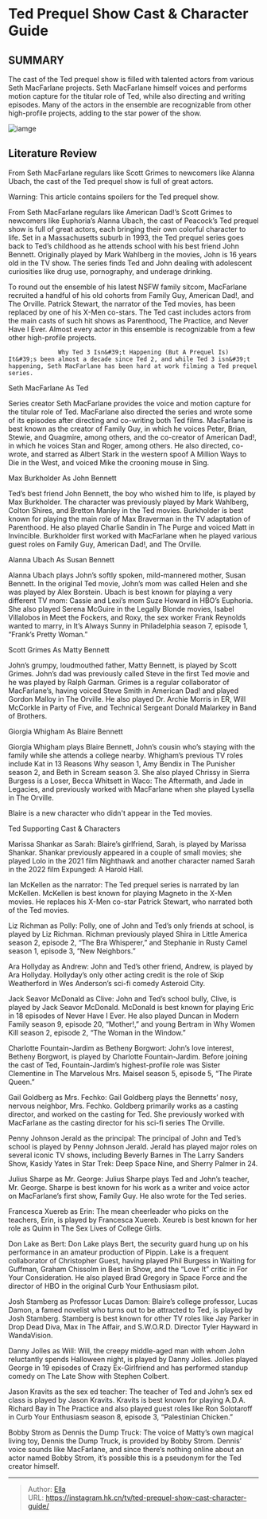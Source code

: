 # Ted Prequel Show Cast &amp; Character Guide


## SUMMARY 



  The cast of the Ted prequel show is filled with talented actors from various Seth MacFarlane projects.   Seth MacFarlane himself voices and performs motion capture for the titular role of Ted, while also directing and writing episodes.   Many of the actors in the ensemble are recognizable from other high-profile projects, adding to the star power of the show.  

![iamge](https://static1.srcdn.com/wordpress/wp-content/uploads/2024/01/ted-and-john-sit-in-the-principal-s-office-in-ted.jpg)

## Literature Review
From Seth MacFarlane regulars like Scott Grimes to newcomers like Alanna Ubach, the cast of the Ted prequel show is full of great actors.




Warning: This article contains spoilers for the Ted prequel show.




From Seth MacFarlane regulars like American Dad!’s Scott Grimes to newcomers like Euphoria’s Alanna Ubach, the cast of Peacock’s Ted prequel show is full of great actors, each bringing their own colorful character to life. Set in a Massachusetts suburb in 1993, the Ted prequel series goes back to Ted’s childhood as he attends school with his best friend John Bennett. Originally played by Mark Wahlberg in the movies, John is 16 years old in the TV show. The series finds Ted and John dealing with adolescent curiosities like drug use, pornography, and underage drinking.

To round out the ensemble of his latest NSFW family sitcom, MacFarlane recruited a handful of his old cohorts from Family Guy, American Dad!, and The Orville. Patrick Stewart, the narrator of the Ted movies, has been replaced by one of his X-Men co-stars. The Ted cast includes actors from the main casts of such hit shows as Parenthood, The Practice, and Never Have I Ever. Almost every actor in this ensemble is recognizable from a few other high-profile projects.




                  Why Ted 3 Isn&#39;t Happening (But A Prequel Is)   It&#39;s been almost a decade since Ted 2, and while Ted 3 isn&#39;t happening, Seth MacFarlane has been hard at work filming a Ted prequel series.    


 Seth MacFarlane As Ted 
         

Series creator Seth MacFarlane provides the voice and motion capture for the titular role of Ted. MacFarlane also directed the series and wrote some of its episodes after directing and co-writing both Ted films. MacFarlane is best known as the creator of Family Guy, in which he voices Peter, Brian, Stewie, and Quagmire, among others, and the co-creator of American Dad!, in which he voices Stan and Roger, among others. He also directed, co-wrote, and starred as Albert Stark in the western spoof A Million Ways to Die in the West, and voiced Mike the crooning mouse in Sing.






 Max Burkholder As John Bennett 
          

Ted’s best friend John Bennett, the boy who wished him to life, is played by Max Burkholder. The character was previously played by Mark Wahlberg, Colton Shires, and Bretton Manley in the Ted movies. Burkholder is best known for playing the main role of Max Braverman in the TV adaptation of Parenthood. He also played Charlie Sandin in The Purge and voiced Matt in Invincible. Burkholder first worked with MacFarlane when he played various guest roles on Family Guy, American Dad!, and The Orville.



 Alanna Ubach As Susan Bennett 
          

Alanna Ubach plays John’s softly spoken, mild-mannered mother, Susan Bennett. In the original Ted movie, John’s mom was called Helen and she was played by Alex Borstein. Ubach is best known for playing a very different TV mom: Cassie and Lexi’s mom Suze Howard in HBO’s Euphoria. She also played Serena McGuire in the Legally Blonde movies, Isabel Villalobos in Meet the Fockers, and Roxy, the sex worker Frank Reynolds wanted to marry, in It’s Always Sunny in Philadelphia season 7, episode 1, “Frank’s Pretty Woman.”






 Scott Grimes As Matty Bennett 
          

John’s grumpy, loudmouthed father, Matty Bennett, is played by Scott Grimes. John’s dad was previously called Steve in the first Ted movie and he was played by Ralph Garman. Grimes is a regular collaborator of MacFarlane’s, having voiced Steve Smith in American Dad! and played Gordon Malloy in The Orville. He also played Dr. Archie Morris in ER, Will McCorkle in Party of Five, and Technical Sergeant Donald Malarkey in Band of Brothers.



 Giorgia Whigham As Blaire Bennett 
          

Giorgia Whigham plays Blaire Bennett, John’s cousin who’s staying with the family while she attends a college nearby. Whigham’s previous TV roles include Kat in 13 Reasons Why season 1, Amy Bendix in The Punisher season 2, and Beth in Scream season 3. She also played Chrissy in Sierra Burgess is a Loser, Becca Whitsett in Waco: The Aftermath, and Jade in Legacies, and previously worked with MacFarlane when she played Lysella in The Orville.






Blaire is a new character who didn&#39;t appear in the Ted movies.






 Ted Supporting Cast &amp; Characters 
          

Marissa Shankar as Sarah: Blaire’s girlfriend, Sarah, is played by Marissa Shankar. Shankar previously appeared in a couple of small movies; she played Lolo in the 2021 film Nighthawk and another character named Sarah in the 2022 film Expunged: A Harold Hall.

Ian McKellen as the narrator: The Ted prequel series is narrated by Ian McKellen. McKellen is best known for playing Magneto in the X-Men movies. He replaces his X-Men co-star Patrick Stewart, who narrated both of the Ted movies.

Liz Richman as Polly: Polly, one of John and Ted’s only friends at school, is played by Liz Richman. Richman previously played Shira in Little America season 2, episode 2, “The Bra Whisperer,” and Stephanie in Rusty Camel season 1, episode 3, “New Neighbors.”




Ara Hollyday as Andrew: John and Ted’s other friend, Andrew, is played by Ara Hollyday. Hollyday’s only other acting credit is the role of Skip Weatherford in Wes Anderson’s sci-fi comedy Asteroid City.

Jack Seavor McDonald as Clive: John and Ted’s school bully, Clive, is played by Jack Seavor McDonald. McDonald is best known for playing Eric in 18 episodes of Never Have I Ever. He also played Duncan in Modern Family season 9, episode 20, “Mother!,” and young Bertram in Why Women Kill season 2, episode 2, “The Woman in the Window.”

Charlotte Fountain-Jardim as Betheny Borgwort: John’s love interest, Betheny Borgwort, is played by Charlotte Fountain-Jardim. Before joining the cast of Ted, Fountain-Jardim’s highest-profile role was Sister Clementine in The Marvelous Mrs. Maisel season 5, episode 5, “The Pirate Queen.”

Gail Goldberg as Mrs. Fechko: Gail Goldberg plays the Bennetts’ nosy, nervous neighbor, Mrs. Fechko. Goldberg primarily works as a casting director, and worked on the casting for Ted. She previously worked with MacFarlane as the casting director for his sci-fi series The Orville.




Penny Johnson Jerald as the principal: The principal of John and Ted’s school is played by Penny Johnson Jerald. Jerald has played major roles on several iconic TV shows, including Beverly Barnes in The Larry Sanders Show, Kasidy Yates in Star Trek: Deep Space Nine, and Sherry Palmer in 24.

Julius Sharpe as Mr. George: Julius Sharpe plays Ted and John’s teacher, Mr. George. Sharpe is best known for his work as a writer and voice actor on MacFarlane’s first show, Family Guy. He also wrote for the Ted series.

Francesca Xuereb as Erin: The mean cheerleader who picks on the teachers, Erin, is played by Francesca Xuereb. Xeureb is best known for her role as Quinn in The Sex Lives of College Girls.

Don Lake as Bert: Don Lake plays Bert, the security guard hung up on his performance in an amateur production of Pippin. Lake is a frequent collaborator of Christopher Guest, having played Phil Burgess in Waiting for Guffman, Graham Chissolm in Best in Show, and the “Love It” critic in For Your Consideration. He also played Brad Gregory in Space Force and the director of HBO in the original Curb Your Enthusiasm pilot.




Josh Stamberg as Professor Lucas Damon: Blaire’s college professor, Lucas Damon, a famed novelist who turns out to be attracted to Ted, is played by Josh Stamberg. Stamberg is best known for other TV roles like Jay Parker in Drop Dead Diva, Max in The Affair, and S.W.O.R.D. Director Tyler Hayward in WandaVision.

Danny Jolles as Will: Will, the creepy middle-aged man with whom John reluctantly spends Halloween night, is played by Danny Jolles. Jolles played George in 19 episodes of Crazy Ex-Girlfriend and has performed standup comedy on The Late Show with Stephen Colbert.

Jason Kravits as the sex ed teacher: The teacher of Ted and John’s sex ed class is played by Jason Kravits. Kravits is best known for playing A.D.A. Richard Bay in The Practice and also played guest roles like Ron Solotaroff in Curb Your Enthusiasm season 8, episode 3, “Palestinian Chicken.”

Bobby Strom as Dennis the Dump Truck: The voice of Matty’s own magical living toy, Dennis the Dump Truck, is provided by Bobby Strom. Dennis’ voice sounds like MacFarlane, and since there’s nothing online about an actor named Bobby Strom, it’s possible this is a pseudonym for the Ted creator himself.






---

> Author: [Ella](https://instagram.hk.cn/)  
> URL: https://instagram.hk.cn/tv/ted-prequel-show-cast-character-guide/  

